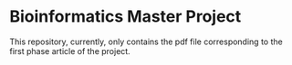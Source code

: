 # Bioinformatics Master Project

This repository, currently, only contains the pdf file corresponding to the first phase article of the project.
